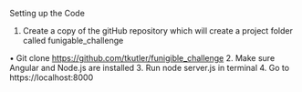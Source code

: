 Setting up the Code
1.	Create a copy of the gitHub repository which will create a project folder called funigable_challenge

•	Git clone https://github.com/tkutler/funigible_challenge
2.	Make sure Angular and Node.js are installed
3.	Run node server.js in terminal
4.	 Go to https://localhost:8000
